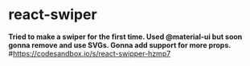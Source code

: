 # react-swiper
**Tried to make a swiper for the first time. Used @material-ui but soon gonna remove and use SVGs. Gonna add support for more props.**
#https://codesandbox.io/s/react-swipper-hzmp7
